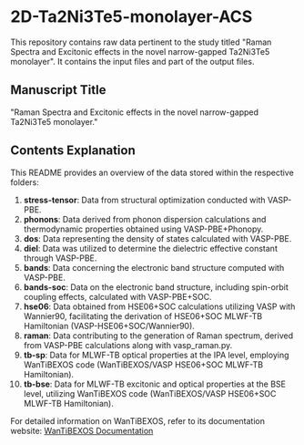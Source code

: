 # 2D-Ta2Ni3Te5-monolayer-ACS
This repository contains raw data pertinent to the study titled "Raman Spectra and Excitonic effects in the novel narrow-gapped Ta2Ni3Te5 monolayer". It contains the input files and part of the output files.

## Manuscript Title

"Raman Spectra and Excitonic effects in the novel narrow-gapped Ta2Ni3Te5 monolayer."

## Contents Explanation

This README provides an overview of the data stored within the respective folders:

1. **stress-tensor**: Data from structural optimization conducted with VASP-PBE.
2. **phonons**: Data derived from phonon dispersion calculations and thermodynamic properties obtained using VASP-PBE+Phonopy.
3. **dos**: Data representing the density of states calculated with VASP-PBE.
4. **diel**: Data was utilized to determine the dielectric effective constant through VASP-PBE.
5. **bands**: Data concerning the electronic band structure computed with VASP-PBE.
6. **bands-soc**: Data on the electronic band structure, including spin-orbit coupling effects, calculated with VASP-PBE+SOC.
7. **hse06**: Data obtained from HSE06+SOC calculations utilizing VASP with Wannier90, facilitating the derivation of HSE06+SOC MLWF-TB Hamiltonian (VASP-HSE06+SOC/Wannier90).
8. **raman**: Data contributing to the generation of Raman spectrum, derived from VASP-PBE calculations along with vasp_raman.py.
9. **tb-sp**: Data for MLWF-TB optical properties at the IPA level, employing WanTiBEXOS code (WanTiBEXOS/VASP HSE06+SOC MLWF-TB Hamiltonian).
10. **tb-bse**: Data for MLWF-TB excitonic and optical properties at the BSE level, utilizing WanTiBEXOS code (WanTiBEXOS/VASP HSE06+SOC MLWF-TB Hamiltonian).

For detailed information on WanTiBEXOS, refer to its documentation website: [WanTiBEXOS Documentation](https://wantibexos.readthedocs.io/en/latest/)
